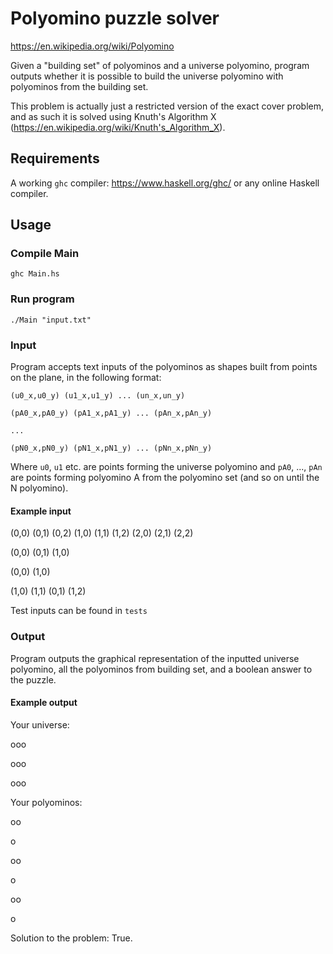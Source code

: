 # Polyomino puzzle solver

https://en.wikipedia.org/wiki/Polyomino

Given a "building set" of polyominos and a universe polyomino, program outputs whether it is possible to build the universe polyomino with polyominos from the building set. 

This problem is actually just a restricted version of the exact cover problem, and as such it is solved using Knuth's Algorithm X (https://en.wikipedia.org/wiki/Knuth's_Algorithm_X).

## Requirements
A working `ghc` compiler: https://www.haskell.org/ghc/ or any online Haskell compiler.

## Usage
### Compile Main
` ghc Main.hs `
### Run program
`./Main "input.txt"`
### Input
Program accepts text inputs of the polyominos as shapes built from points on the plane, in the following format:

` (u0_x,u0_y) (u1_x,u1_y) ... (un_x,un_y) `

` (pA0_x,pA0_y) (pA1_x,pA1_y) ... (pAn_x,pAn_y) `

` ... `

` (pN0_x,pN0_y) (pN1_x,pN1_y) ... (pNn_x,pNn_y) `

Where `u0`, `u1` etc. are points forming the universe polyomino and `pA0`, ..., `pAn` are points forming polyomino A from the polyomino set (and so on until the N polyomino).
#### Example input
(0,0) (0,1) (0,2) (1,0) (1,1) (1,2) (2,0) (2,1) (2,2)

(0,0) (0,1) (1,0)

(0,0) (1,0)

(1,0) (1,1) (0,1) (1,2)

Test inputs can be found in `tests`

### Output
Program outputs the graphical representation of the inputted universe polyomino, all the polyominos from building set, and a boolean answer to the puzzle.
#### Example output
Your universe:

ooo

ooo

ooo


Your polyominos:

oo

o 


oo


 o
 
oo

 o


Solution to the problem: True.
